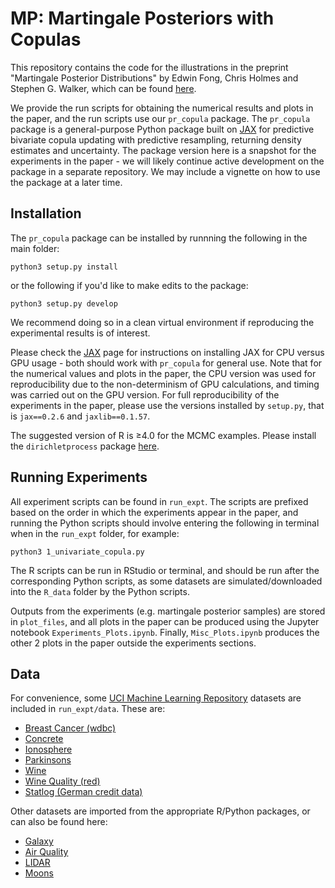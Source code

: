 # MP: Martingale Posteriors with Copulas
This repository contains the code for the illustrations in the preprint "Martingale Posterior Distributions" by Edwin Fong, Chris Holmes and Stephen G. Walker, which can be found [here](https://arxiv.org/abs/2103.15671). 

We provide the run scripts for obtaining the numerical results and plots in the paper, and the run scripts use our `pr_copula` package. The `pr_copula` package is a general-purpose Python package built on [JAX](https://github.com/google/jax) for predictive bivariate copula updating with predictive resampling, returning density estimates and uncertainty. The package version here is a snapshot for the experiments in the paper - we will likely continue active development on the package in a separate repository. We may include a vignette on how to use the package at a later time. 


## Installation
The `pr_copula` package can be installed by runnning the following in the main folder:
```
python3 setup.py install
```
or the following if you'd like to make edits to the package:
```
python3 setup.py develop
```
We recommend doing so in a clean virtual environment if reproducing the experimental results is of interest.

Please check the [JAX](https://github.com/google/jax) page for instructions on installing JAX for CPU versus GPU usage - both should work with `pr_copula` for general use. Note that for the numerical values and plots in the paper, the CPU version was used for reproducibility due to the non-determinism of GPU calculations, and timing was carried out on the GPU version. For full reproducibility of the experiments in the paper, please use the versions installed by `setup.py`, that is `jax==0.2.6` and `jaxlib==0.1.57`. 

The suggested version of R is ≥4.0 for the MCMC examples. Please install the `dirichletprocess` package [here](https://cran.r-project.org/web/packages/dirichletprocess/index.html).

## Running Experiments
All experiment scripts can be found in `run_expt`. The scripts are prefixed based on the order in which the experiments appear in the paper, and running the Python scripts should involve entering the following in terminal when in the `run_expt` folder, for example:
```
python3 1_univariate_copula.py
```
The R scripts can be run in RStudio or terminal, and should be run after the corresponding Python scripts, as some datasets are simulated/downloaded into the `R_data` folder by the Python scripts. 

Outputs from the experiments (e.g. martingale posterior samples) are stored in `plot_files`, and all plots in the paper can be produced using the Jupyter notebook `Experiments_Plots.ipynb`. Finally, `Misc_Plots.ipynb` produces the other 2 plots in the paper outside the experiments sections.

## Data
For convenience, some [UCI Machine Learning Repository](https://archive.ics.uci.edu/ml/index.php) datasets are included in `run_expt/data`. These are:
- [Breast Cancer (wdbc)](https://archive.ics.uci.edu/ml/datasets/Breast+Cancer+Wisconsin+(Diagnostic))
- [Concrete](https://archive.ics.uci.edu/ml/datasets/concrete+compressive+strength)
- [Ionosphere](http://archive.ics.uci.edu/ml/datasets/Ionosphere)
- [Parkinsons](https://archive.ics.uci.edu/ml/datasets/parkinsons)
- [Wine](https://archive.ics.uci.edu/ml/datasets/wine)
- [Wine Quality (red)](https://archive.ics.uci.edu/ml/datasets/wine+quality)
- [Statlog (German credit data)](https://archive.ics.uci.edu/ml/datasets/statlog+(german+credit+data))

Other datasets are imported from the appropriate R/Python packages, or can also be found here:
- [Galaxy](https://stat.ethz.ch/R-manual/R-devel/library/MASS/html/galaxies.html)
- [Air Quality](https://stat.ethz.ch/R-manual/R-devel/library/datasets/html/airquality.html)
- [LIDAR](http://www.stat.cmu.edu/~larry/all-of-nonpar/=data/lidar.dat)
- [Moons](https://scikit-learn.org/stable/modules/generated/sklearn.datasets.make_moons.html)
